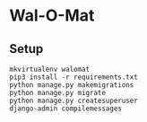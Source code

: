 # Wal-O-Mat

## Setup

```
mkvirtualenv walomat
pip3 install -r requirements.txt
python manage.py makemigrations
python manage.py migrate
python manage.py createsuperuser
django-admin compilemessages
```
